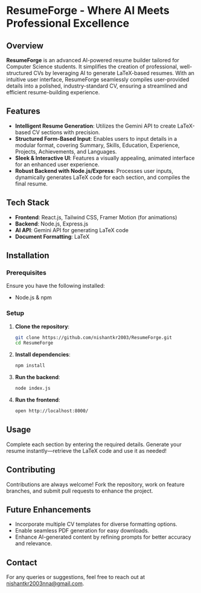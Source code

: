 # ResumeForge - Where AI Meets Professional Excellence

## Overview

**ResumeForge** is an advanced AI-powered resume builder tailored for Computer Science students. It simplifies the creation of professional, well-structured CVs by leveraging AI to generate LaTeX-based resumes. With an intuitive user interface, ResumeForge seamlessly compiles user-provided details into a polished, industry-standard CV, ensuring a streamlined and efficient resume-building experience.

## Features

- **Intelligent Resume Generation**: Utilizes the Gemini API to create LaTeX-based CV sections with precision.  
- **Structured Form-Based Input**: Enables users to input details in a modular format, covering Summary, Skills, Education, Experience, Projects, Achievements, and Languages.  
- **Sleek & Interactive UI**: Features a visually appealing, animated interface for an enhanced user experience.  
- **Robust Backend with Node.js/Express**: Processes user inputs, dynamically generates LaTeX code for each section, and compiles the final resume.

## Tech Stack

- **Frontend**: React.js, Tailwind CSS, Framer Motion (for animations)
- **Backend**: Node.js, Express.js
- **AI API**: Gemini API for generating LaTeX code
- **Document Formatting**: LaTeX

## Installation

### Prerequisites

Ensure you have the following installed:

- Node.js & npm

### Setup

1. **Clone the repository**:
   ```bash
   git clone https://github.com/nishantkr2003/ResumeForge.git
   cd ResumeForge

   ```
2. **Install dependencies**:
   ```bash
   npm install
   ```
3. **Run the backend**:
   ```bash
   node index.js
   ```
4. **Run the frontend**:
   ```bash
   open http://localhost:8000/ 
   ```

## Usage

Complete each section by entering the required details.
Generate your resume instantly—retrieve the LaTeX code and use it as needed!

## Contributing

Contributions are always welcome! Fork the repository, work on feature branches, and submit pull requests to enhance the project.

## Future Enhancements

- Incorporate multiple CV templates for diverse formatting options.  
- Enable seamless PDF generation for easy downloads.  
- Enhance AI-generated content by refining prompts for better accuracy and relevance.

## Contact

For any queries or suggestions, feel free to reach out at [nishantkr2003nna@gmail.com](mailto\:nishantkr2003nna@gmail.com).

